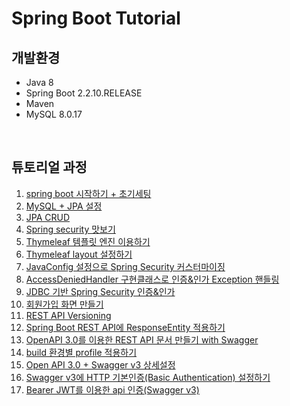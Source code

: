 # Spring Boot Tutorial


## 개발환경

- Java 8
- Spring Boot 2.2.10.RELEASE
- Maven
- MySQL 8.0.17

<br />

## 튜토리얼 과정

1. [spring boot 시작하기 + 초기세팅](https://blog.jiniworld.me/29)
1. [MySQL + JPA 설정](https://blog.jiniworld.me/34)
1. [JPA CRUD](https://blog.jiniworld.me/35)
1. [Spring security 맛보기](https://blog.jiniworld.me/40)
1. [Thymeleaf 템플릿 엔진 이용하기](https://blog.jiniworld.me/43)
1. [Thymeleaf layout 설정하기](https://blog.jiniworld.me/44)
1. [JavaConfig 설정으로 Spring Security 커스터마이징](https://blog.jiniworld.me/51)
1. [AccessDeniedHandler 구현클래스로 인증&인가 Exception 핸들링](https://blog.jiniworld.me/53)
1. [JDBC 기반 Spring Security 인증&인가](https://blog.jiniworld.me/59)
1. [회원가입 화면 만들기](https://blog.jiniworld.me/63)
1. [REST API Versioning](https://blog.jiniworld.me/67)
1. [Spring Boot REST API에 ResponseEntity 적용하기](https://blog.jiniworld.me/71)
1. [OpenAPI 3.0를 이용한 REST API 문서 만들기 with Swagger](https://blog.jiniworld.me/83)
1. [build 환경별 profile 적용하기](https://blog.jiniworld.me/85)
1. [Open API 3.0 + Swagger v3 상세설정](https://blog.jiniworld.me/91)
1. [Swagger v3에 HTTP 기본인증(Basic Authentication) 설정하기](https://blog.jiniworld.me/105)
1. [Bearer JWT를 이용한 api 인증(Swagger v3)](https://blog.jiniworld.me/113)